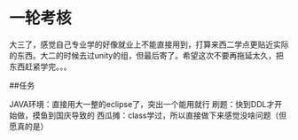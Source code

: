 # 一轮考核

大三了，感觉自己专业学的好像就业上不能直接用到，打算来西二学点更贴近实际的东西。大二的时候去过unity的组，但最后寄了。希望这次不要再拖延太久，把东西赶紧学完。。。

##任务

JAVA环境：直接用大一整的eclipse了，突出一个能用就行
刷题：快到DDL才开始做，摸鱼到国庆导致的
西瓜摊：class学过，所以直接做下来感觉没啥问题（但愿真的是）



